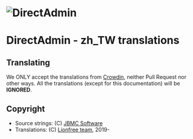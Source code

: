 # ![DirectAdmin](https://www.directadmin.com/img/logo/logo_directadmin.svg)
# DirectAdmin - zh_TW translations

## Translating
We ONLY accept the translations from [Crowdin](https://crwd.in/directadmin), neither Pull Request nor other ways.
All the translations (except for this documentation) will be **IGNORED**.

## Copyright
- Source strings: (C) [JBMC Software](https://www.directadmin.com/)
- Translations: (C) [Lionfree team](https://lionfree.net/), 2019-
